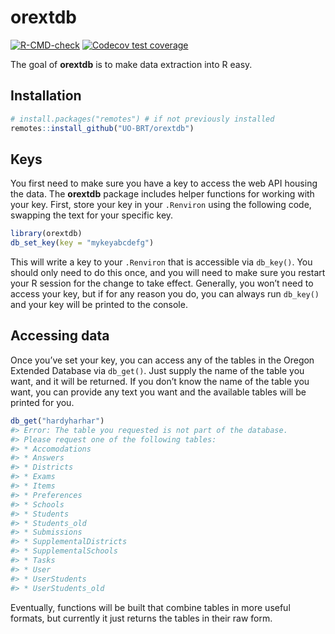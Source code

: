 
<!-- README.md is generated from README.Rmd. Please edit that file -->

# orextdb

<!-- badges: start -->

[![R-CMD-check](https://github.com/UO-BRT/orextdb/workflows/R-CMD-check/badge.svg)](https://github.com/UO-BRT/orextdb/actions)
[![Codecov test
coverage](https://codecov.io/gh/UO-BRT/orextdb/branch/main/graph/badge.svg)](https://app.codecov.io/gh/UO-BRT/orextdb?branch=main)
<!-- badges: end -->

The goal of **orextdb** is to make data extraction into R easy.

## Installation

``` r
# install.packages("remotes") # if not previously installed
remotes::install_github("UO-BRT/orextdb")
```

## Keys

You first need to make sure you have a key to access the web API housing
the data. The **orextdb** package includes helper functions for working
with your key. First, store your key in your `.Renviron` using the
following code, swapping the text for your specific key.

``` r
library(orextdb)
db_set_key(key = "mykeyabcdefg")
```

This will write a key to your `.Renviron` that is accessible via
`db_key()`. You should only need to do this once, and you will need to
make sure you restart your R session for the change to take effect.
Generally, you won’t need to access your key, but if for any reason you
do, you can always run `db_key()` and your key will be printed to the
console.

## Accessing data

Once you’ve set your key, you can access any of the tables in the Oregon
Extended Database via `db_get()`. Just supply the name of the table you
want, and it will be returned. If you don’t know the name of the table
you want, you can provide any text you want and the available tables
will be printed for you.

``` r
db_get("hardyharhar")
#> Error: The table you requested is not part of the database.
#> Please request one of the following tables:
#> * Accomodations
#> * Answers
#> * Districts
#> * Exams
#> * Items
#> * Preferences
#> * Schools
#> * Students
#> * Students_old
#> * Submissions
#> * SupplementalDistricts
#> * SupplementalSchools
#> * Tasks
#> * User
#> * UserStudents
#> * UserStudents_old
```

Eventually, functions will be built that combine tables in more useful
formats, but currently it just returns the tables in their raw form.
